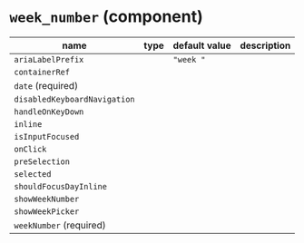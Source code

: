 # `week_number` (component)

| name                         | type | default value | description |
| ---------------------------- | ---- | ------------- | ----------- |
| `ariaLabelPrefix`            |      | `"week "`     |             |
| `containerRef`               |      |               |             |
| `date` (required)            |      |               |             |
| `disabledKeyboardNavigation` |      |               |             |
| `handleOnKeyDown`            |      |               |             |
| `inline`                     |      |               |             |
| `isInputFocused`             |      |               |             |
| `onClick`                    |      |               |             |
| `preSelection`               |      |               |             |
| `selected`                   |      |               |             |
| `shouldFocusDayInline`       |      |               |             |
| `showWeekNumber`             |      |               |             |
| `showWeekPicker`             |      |               |             |
| `weekNumber` (required)      |      |               |             |
